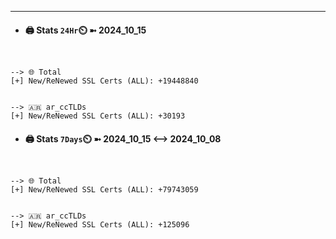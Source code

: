 

---
- #### 🖨️ **Stats** `24Hr`⏲️ ➼ 2024_10_15
```console


--> 🌐 Total
[+] New/ReNewed SSL Certs (ALL): +19448840


--> 🇦🇷 ar_ccTLDs
[+] New/ReNewed SSL Certs (ALL): +30193

```

- #### 🖨️ **Stats** `7Days`⏲️ ➼ 2024_10_15 <--> 2024_10_08
```console


--> 🌐 Total
[+] New/ReNewed SSL Certs (ALL): +79743059


--> 🇦🇷 ar_ccTLDs
[+] New/ReNewed SSL Certs (ALL): +125096

```

